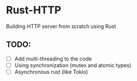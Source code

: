 # Rust-HTTP
Building HTTP server from scratch using Rust

## TODO: 
- [ ] Add multi-threading to the code
- [ ] Using synchronization (mutex and atomic types)
- [ ] Asynchronous rust (like Tokio)
